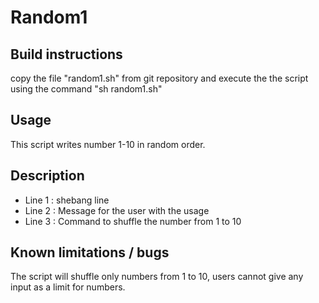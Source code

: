 # Random1

## Build instructions

copy the file "random1.sh" from git repository and execute the the script using the command "sh random1.sh"

## Usage

This script writes number 1-10 in random order.

## Description

* Line 1 : shebang line
* Line 2 : Message for the user with the usage
* Line 3 : Command to shuffle the number from 1 to 10

## Known limitations / bugs

The script will shuffle only numbers from 1 to 10, users cannot give any input as a limit for numbers.